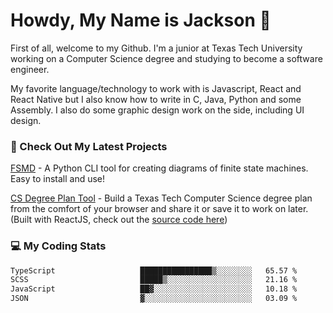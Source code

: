 # Howdy, My Name is Jackson 🤠

First of all, welcome to my Github. I'm a junior at Texas Tech University working on a Computer Science degree and studying to become a software engineer.

My favorite language/technology to work with is Javascript, React and React Native but I also know how to write in C, Java, Python and some Assembly. 
I also do some graphic design work on the side, including UI design.

### 🔨 Check Out My Latest Projects
[FSMD](https://github.com/jaxcksn/FSMD) - A Python CLI tool for creating diagrams of finite state machines. Easy to install and use!

[CS Degree Plan Tool](https://csplan.jaxcksn.dev/) - Build a Texas Tech Computer Science degree plan from the comfort of your browser and share it or save it to work on later. (Built with ReactJS, check out the [source code here](https://github.com/jaxcksn/CompSciDegreePlan))

<!---
jaxcksn/jaxcksn is a ✨ special ✨ repository because its `README.md` (this file) appears on your GitHub profile.
You can click the Preview link to take a look at your changes.
--->

### 💻 My Coding Stats
<!--START_SECTION:waka-->

```txt
TypeScript                   ████████████████▒░░░░░░░░   65.57 %
SCSS                         █████▒░░░░░░░░░░░░░░░░░░░   21.16 %
JavaScript                   ██▓░░░░░░░░░░░░░░░░░░░░░░   10.18 %
JSON                         ▓░░░░░░░░░░░░░░░░░░░░░░░░   03.09 %
```

<!--END_SECTION:waka-->
